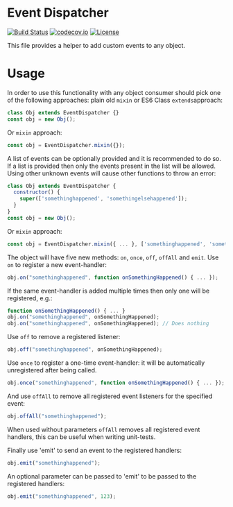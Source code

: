 # Event Dispatcher

[![Build Status](https://travis-ci.org/azasypkin/event-dispatcher.svg?branch=master)](https://travis-ci.org/azasypkin/event-dispatcher)
[![codecov.io](http://codecov.io/github/azasypkin/event-dispatcher/coverage.svg?branch=master)](http://codecov.io/github/azasypkin/event-dispatcher?branch=master)
[![License](https://img.shields.io/github/license/mashape/apistatus.svg)](https://raw.githubusercontent.com/azasypkin/event-dispatcher/master/LICENSE)

This file provides a helper to add custom events to any object.

# Usage

In order to use this functionality with any object consumer should pick one of the following approaches: plain old 
`mixin` or ES6 Class `extends`approach:

```js
class Obj extends EventDispatcher {}
const obj = new Obj();
```

Or `mixin` approach:
```js
const obj = EventDispatcher.mixin({});
```

A list of events can be optionally provided and it is recommended to do so. If a list is provided then only the events 
present in the list will be allowed. Using other unknown events will cause other functions to throw an error:
```js
class Obj extends EventDispatcher {
  constructor() { 
    super(['somethinghappened', 'somethingelsehappened']); 
  }
}
const obj = new Obj();
```

Or `mixin` approach:
```js
const obj = EventDispatcher.mixin({ ... }, ['somethinghappened', 'somethingelsehappened']);
```

The object will have five new methods: `on`, `once`, `off`, `offAll` and `emit`. Use `on` to register a new 
event-handler:
```js
obj.on("somethinghappened", function onSomethingHappened() { ... });
```

If the same event-handler is added multiple times then only one will be registered, e.g.:
```js
function onSomethingHappened() { ... }
obj.on("somethinghappened", onSomethingHappened);
obj.on("somethinghappened", onSomethingHappened); // Does nothing
```

Use `off` to remove a registered listener:
```js
obj.off("somethinghappened", onSomethingHappened);
```

Use `once` to register a one-time event-handler: it will be automatically unregistered after being called.
```js
obj.once("somethinghappened", function onSomethingHappened() { ... });
```

And use `offAll` to remove all registered event listeners for the specified event:
```js
obj.offAll("somethinghappened");
```

When used without parameters `offAll` removes all registered event handlers, this can be useful when writing unit-tests.

Finally use 'emit' to send an event to the registered handlers:
```js
obj.emit("somethinghappened");
```

An optional parameter can be passed to 'emit' to be passed to the registered handlers:
```js
obj.emit("somethinghappened", 123);
```
